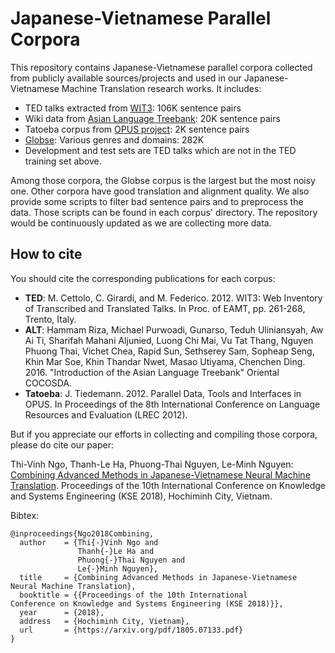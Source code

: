 # Japanese-Vietnamese Parallel Corpora
This repository contains Japanese-Vietnamese parallel corpora collected from publicly available sources/projects and used in our Japanese-Vietnamese Machine Translation research works. It includes:

*  TED talks extracted from [WIT3](https://wit3.fbk.eu/mono.php?release=XML_releases&tinfo=cleanedhtml_ted): 106K sentence pairs
*  Wiki data from [Asian Language Treebank](http://www2.nict.go.jp/astrec-att/member/mutiyama/ALT/): 20K sentence pairs
*  Tatoeba corpus from [OPUS project](http://opus.nlpl.eu/Tatoeba.php): 2K sentence pairs
*  [Globse](https://glosbe.com/): Various genres and domains: 282K
*  Development and test sets are TED talks which are not in the TED training set above.

Among those corpora, the Globse corpus is the largest but the most noisy one. Other corpora have good translation and alignment quality. We also provide some scripts to filter bad sentence pairs and to preprocess the data. Those scripts can be found in each corpus' directory. The repository would be continuously updated as we are collecting more data.

## How to cite

You should cite the corresponding publications for each corpus:
*  **TED**: M. Cettolo, C. Girardi, and M. Federico. 2012. WIT3: Web Inventory of Transcribed and Translated Talks. In Proc. of EAMT, pp. 261-268, Trento, Italy.
*  **ALT**: Hammam Riza, Michael Purwoadi, Gunarso, Teduh Uliniansyah, Aw Ai Ti, Sharifah Mahani Aljunied, Luong Chi Mai, Vu Tat Thang, Nguyen Phuong Thai, Vichet Chea, Rapid Sun, Sethserey Sam, Sopheap Seng, Khin Mar Soe, Khin Thandar Nwet, Masao Utiyama, Chenchen Ding. 2016. "Introduction of the Asian Language Treebank" Oriental COCOSDA.
*  **Tatoeba**: J. Tiedemann. 2012. Parallel Data, Tools and Interfaces in OPUS. In Proceedings of the 8th International Conference on Language Resources and Evaluation (LREC 2012).

But if you appreciate our efforts in collecting and compiling those corpora, please do cite our paper:

Thi-Vinh Ngo, Thanh-Le Ha, Phuong-Thai Nguyen, Le-Minh Nguyen: [Combining Advanced Methods in Japanese-Vietnamese Neural Machine Translation](https://arxiv.org/pdf/1805.07133.pdf). Proceedings of the 10th International Conference on Knowledge and Systems Engineering (KSE 2018), Hochiminh City, Vietnam.

Bibtex:
```
@inproceedings{Ngo2018Combining,
  author    = {Thi{-}Vinh Ngo and
               Thanh{-}Le Ha and
               Phuong{-}Thai Nguyen and
               Le{-}Minh Nguyen},
  title     = {Combining Advanced Methods in Japanese-Vietnamese Neural Machine Translation},
  booktitle = {{Proceedings of the 10th International
Conference on Knowledge and Systems Engineering (KSE 2018)}},
  year      = {2018},
  address   = {Hochiminh City, Vietnam},
  url       = {https://arxiv.org/pdf/1805.07133.pdf}
}
```
